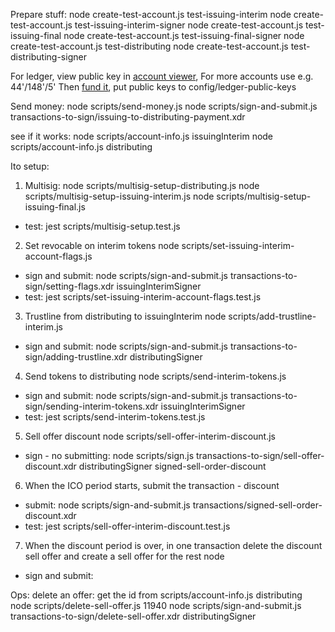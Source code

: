 Prepare stuff:
node create-test-account.js test-issuing-interim
node create-test-account.js test-issuing-interim-signer
node create-test-account.js test-issuing-final
node create-test-account.js test-issuing-final-signer
node create-test-account.js test-distributing
node create-test-account.js test-distributing-signer

For ledger, view public key in [account viewer](https://www.stellar.org/account-viewer/#!/dashboard), For more accounts use e.g. 44'/148'/5' Then [fund it](https://www.stellar.org/laboratory/#account-creator), put public keys to config/ledger-public-keys

Send money:
node scripts/send-money.js
node scripts/sign-and-submit.js transactions-to-sign/issuing-to-distributing-payment.xdr 

see if it works:
node scripts/account-info.js issuingInterim
node scripts/account-info.js distributing

Ito setup:
1. Multisig:
node scripts/multisig-setup-distributing.js
node scripts/multisig-setup-issuing-interim.js
node scripts/multisig-setup-issuing-final.js
- test: 
jest scripts/multisig-setup.test.js 
2. Set revocable on interim tokens
node scripts/set-issuing-interim-account-flags.js
- sign and submit: 
node scripts/sign-and-submit.js transactions-to-sign/setting-flags.xdr issuingInterimSigner
- test: 
jest scripts/set-issuing-interim-account-flags.test.js
3. Trustline from distributing to issuingInterim
node scripts/add-trustline-interim.js
- sign and submit:
node scripts/sign-and-submit.js transactions-to-sign/adding-trustline.xdr distributingSigner
4. Send tokens to distributing
node scripts/send-interim-tokens.js 
- sign and submit:
node scripts/sign-and-submit.js transactions-to-sign/sending-interim-tokens.xdr issuingInterimSigner
- test:
jest scripts/send-interim-tokens.test.js
5. Sell offer discount
node scripts/sell-offer-interim-discount.js 
- sign - no submitting:
node scripts/sign.js transactions-to-sign/sell-offer-discount.xdr distributingSigner signed-sell-order-discount

6. When the ICO period starts, submit the transaction - discount
- submit:
node scripts/sign-and-submit.js transactions/signed-sell-order-discount.xdr
- test:
jest scripts/sell-offer-interim-discount.test.js 

7. When the discount period is over, in one transaction delete the discount sell offer and create a sell offer for the rest
node 
- sign and submit:


Ops:
delete an offer:
get the id from scripts/account-info.js distributing
node scripts/delete-sell-offer.js 11940
node scripts/sign-and-submit.js transactions-to-sign/delete-sell-offer.xdr distributingSigner





